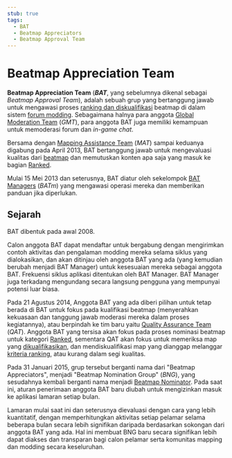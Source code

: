 ```yaml
---
stub: true
tags:
  - BAT
  - Beatmap Appreciators
  - Beatmap Approval Team
---
```


# Beatmap Appreciation Team

**Beatmap Appreciation Team** (***BAT***, yang sebelumnya dikenal sebagai *Beatmap Approval Team*), adalah sebuah grup yang bertanggung jawab untuk mengawasi proses [ranking dan diskualifikasi](/wiki/Beatmap_ranking_procedure) beatmap di dalam sistem [forum modding](/wiki/Modding/Forum_modding). Sebagaimana halnya para anggota [Global Moderation Team](/wiki/People/Global_Moderation_Team) (*GMT*), para anggota BAT juga memiliki kemampuan untuk memoderasi forum dan *in-game chat*.

Bersama dengan [Mapping Assistance Team](/wiki/People/Mapping_Assistance_Team) (*MAT*) sampai keduanya digabung pada April 2013, BAT bertanggung jawab untuk mengevaluasi kualitas dari [beatmap](/wiki/Beatmap) dan memutuskan konten apa saja yang masuk ke bagian [Ranked](/wiki/Beatmap/Category#ranked).

Mulai 15 Mei 2013 dan seterusnya, BAT diatur oleh sekelompok [BAT Managers](/wiki/People/Beatmap_Appreciation_Team/BAT_Managers) (*BATm*) yang mengawasi operasi mereka dan memberikan panduan jika diperlukan.

## Sejarah

BAT dibentuk pada awal 2008.

Calon anggota BAT dapat mendaftar untuk bergabung dengan mengirimkan contoh aktivitas dan pengalaman modding mereka selama siklus yang dialokasikan, dan akan ditinjau oleh anggota BAT yang ada (yang kemudian berubah menjadi BAT Manager) untuk kesesuaian mereka sebagai anggota BAT. Frekuensi siklus aplikasi ditentukan oleh BAT Manager. BAT Manager juga terkadang mengundang secara langsung pengguna yang mempunyai potensi luar biasa.

Pada 21 Agustus 2014, Anggota BAT yang ada diberi pilihan untuk tetap berada di BAT untuk fokus pada kualifikasi beatmap (menyerahkan kekuasaan dan tanggung jawab moderasi mereka dalam proses kegiatannya), atau berpindah ke tim baru yaitu [Quality Assurance Team](/wiki/People/Quality_Assurance_Team) (*QAT*). Anggota BAT yang tersisa akan fokus pada proses nominasi beatmap untuk kategori [Ranked](/wiki/Beatmap/Category#ranked), sementara QAT akan fokus untuk memeriksa map yang [dikualifikasikan](/wiki/Beatmap/Category#qualified), dan mendiskualifikasi map yang dianggap melanggar [kriteria ranking](/wiki/Ranking_Criteria), atau kurang dalam segi kualitas.

Pada 31 Januari 2015, grup tersebut berganti nama dari "Beatmap Appreciators", menjadi "Beatmap Nomination Group" (*BNG*), yang sesudahnya kembali berganti nama menjadi [Beatmap Nominator](/wiki/People/Beatmap_Nominators). Pada saat ini, aturan penerimaan anggota BAT baru diubah untuk mengizinkan masuk ke aplikasi lamaran setiap bulan.

Lamaran mulai saat ini dan seterusnya dievaluasi dengan cara yang lebih kuantitatif, dengan memperhitungkan aktivitas setiap pelamar selama beberapa bulan secara lebih signifikan daripada berdasarkan sokongan dari anggota BAT yang ada. Hal ini membuat BNG baru secara signifikan lebih dapat diakses dan transparan bagi calon pelamar serta komunitas mapping dan modding secara keseluruhan.
